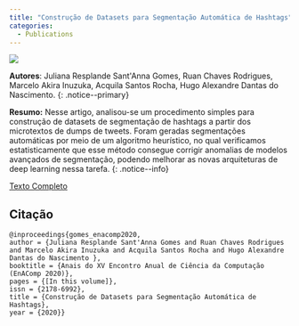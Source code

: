 ```yaml
---
title: "Construção de Datasets para Segmentação Automática de Hashtags"
categories:
  - Publications
---
```


![](https://raw.githubusercontent.com/ruanchaves/ruanchaves.github.io/master/assets/images/hashtag_cloud.png)

**Autores**: Juliana Resplande Sant'Anna Gomes, Ruan Chaves Rodrigues, Marcelo Akira Inuzuka, Acquila Santos Rocha, Hugo Alexandre Dantas do Nascimento.
{: .notice--primary}

**Resumo:** Nesse artigo, analisou-se um procedimento simples para construção de datasets de segmentação de hashtags a partir dos microtextos de dumps de tweets. 
Foram geradas segmentações automáticas por meio de um algoritmo heurístico, no qual verificamos estatisticamente que esse método consegue corrigir anomalias de 
modelos avançados de segmentação, podendo melhorar as novas arquiteturas de deep learning nessa tarefa.
{: .notice--info}

[Texto Completo](https://www.researchgate.net/publication/347910444_Construcao_de_Datasets_para_Segmentacao_Automatica_de_Hashtags)

## Citação

```
@inproceedings{gomes_enacomp2020,
author = {Juliana Resplande Sant'Anna Gomes and Ruan Chaves Rodrigues and Marcelo Akira Inuzuka and Acquila Santos Rocha and Hugo Alexandre Dantas do Nascimento },
booktitle = {Anais do XV Encontro Anual de Ciência da Computação (EnAComp 2020)},
pages = {[In this volume]},
issn = {2178-6992},
title = {Construção de Datasets para Segmentação Automática de Hashtags},
year = {2020}}
```
